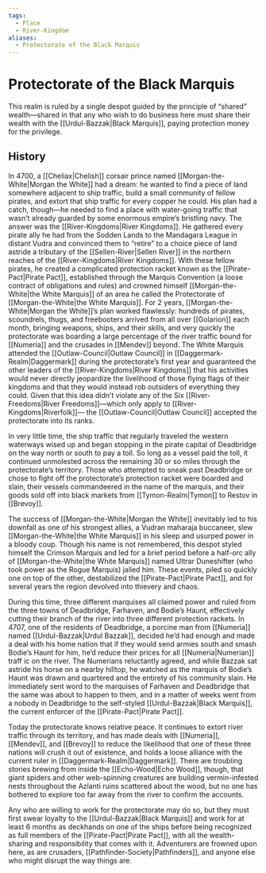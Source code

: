 ```yaml
---
tags:
  - Place
  - River-Kingdom
aliases:
  - Protectorate of the Black Marquis
---
```

# Protectorate of the Black Marquis
This realm is ruled by a single despot guided by the principle of “shared” wealth—shared in that any who wish to do business here must share their wealth with the [[Urdul-Bazzak|Black Marquis]], paying protection money for the privilege. 

## History
In 4700, a [[Cheliax|Chelish]] corsair prince named [[Morgan-the-White|Morgan the White]] had a dream: he wanted to find a piece of land somewhere adjacent to ship traffic, build a small community of fellow pirates, and extort that ship traffic for every copper he could. His plan had a catch, though—he needed to find a place with water-going traffic that wasn’t already guarded by some enormous empire’s bristling navy. The answer was the [[River-Kingdoms|River Kingdoms]]. He gathered every pirate ally he had from the Sodden Lands to the Mandagara League in distant Vudra and convinced them to “retire” to a choice piece of land astride a tributary of the [[Sellen-River|Sellen River]] in the northern reaches of the [[River-Kingdoms|River Kingdoms]]. With these fellow pirates, he created a complicated protection racket known as the [[Pirate-Pact|Pirate Pact]], established through the Marquis Convention (a loose contract of obligations and rules) and crowned himself [[Morgan-the-White|the White Marquis]] of an area he called the Protectorate of [[Morgan-the-White|the White Marquis]]. For 2 years, [[Morgan-the-White|Morgan the White]]’s plan worked flawlessly: hundreds of pirates, scoundrels, thugs, and freebooters arrived from all over [[Golarion]] each month, bringing weapons, ships, and their skills, and very quickly the protectorate was boarding a large percentage of the river traffic bound for [[Numeria]] and the crusades in [[Mendev]] beyond. The White Marquis attended the [[Outlaw-Council|Outlaw Council]] in [[Daggermark-Realm|Daggermark]] during the protectorate’s first year and guaranteed the other leaders of the [[River-Kingdoms|River Kingdoms]] that his activities would never directly jeopardize the livelihood of those flying flags of their kingdoms and that they would instead rob outsiders of everything they could. Given that this idea didn’t violate any of the Six [[River-Freedoms|River Freedoms]]—which only apply to [[River-Kingdoms|Riverfolk]]— the [[Outlaw-Council|Outlaw Council]] accepted the protectorate into its ranks.

In very little time, the ship traffic that regularly traveled the western waterways wised up and began stopping in the pirate capital of Deadbridge on the way north or south to pay a toll. So long as a vessel paid the toll, it continued unmolested across the remaining 30 or so miles through the protectorate’s territory. Those who attempted to sneak past Deadbridge or chose to fight off the protectorate’s protection racket were boarded and slain, their vessels commandeered in the name of the marquis, and their goods sold off into black markets from [[Tymon-Realm|Tymon]] to Restov in [[Brevoy]].

The success of [[Morgan-the-White|Morgan the White]] inevitably led to his downfall as one of his strongest allies, a Vudran maharaja buccaneer, slew [[Morgan-the-White|the White Marquis]] in his sleep and usurped power in a bloody coup. Though his name is not remembered, this despot styled himself the Crimson Marquis and led for a brief period before a half-orc ally of [[Morgan-the-White|the White Marquis]] named Ultrar Duneshifter (who took power as the Rogue Marquis) jailed him. These events, piled so quickly one on top of the other, destabilized the [[Pirate-Pact|Pirate Pact]], and for several years the region devolved into thievery and chaos.

During this time, three different marquises all claimed power and ruled from the three towns of Deadbridge, Farhaven, and Bodie’s Haunt, effectively cutting their branch of the river into three different protection rackets. In 4707, one of the residents of Deadbridge, a porcine man from [[Numeria]] named [[Urdul-Bazzak|Urdul Bazzak]], decided he’d had enough and made a deal with his home nation that if they would send armies south and smash Bodie’s Haunt for him, he’d reduce their prices for all [[Numeria|Numerian]] traff ic on the river. The Numerians reluctantly agreed, and while Bazzak sat astride his horse on a nearby hilltop, he watched as the marquis of Bodie’s Haunt was drawn and quartered and the entirety of his community slain. He immediately sent word to the marquises of Farhaven and Deadbridge that the same was about to happen to them, and in a matter of weeks went from a nobody in Deadbridge to the self-styled [[Urdul-Bazzak|Black Marquis]], the current enforcer of the [[Pirate-Pact|Pirate Pact]].

Today the protectorate knows relative peace. It continues to extort river traffic through its territory, and has made deals with [[Numeria]], [[Mendev]], and [[Brevoy]] to reduce the likelihood that one of these three nations will crush it out of existence, and holds a loose alliance with the current ruler in [[Daggermark-Realm|Daggermark]]. There are troubling stories brewing from inside the [[Echo-Wood|Echo Wood]], though, that giant spiders and other web-spinning creatures are building vermin-infested nests throughout the Azlanti ruins scattered about the wood, but no one has bothered to explore too far away from the river to confirm the accounts.

Any who are willing to work for the protectorate may do so, but they must first swear loyalty to the [[Urdul-Bazzak|Black Marquis]] and work for at least 6 months as deckhands on one of the ships before being recognized as full members of the [[Pirate-Pact|Pirate Pact]], with all the wealth-sharing and responsibility that comes with it. Adventurers are frowned upon here, as are crusaders, [[Pathfinder-Society|Pathfinders]], and anyone else who might disrupt the way things are.